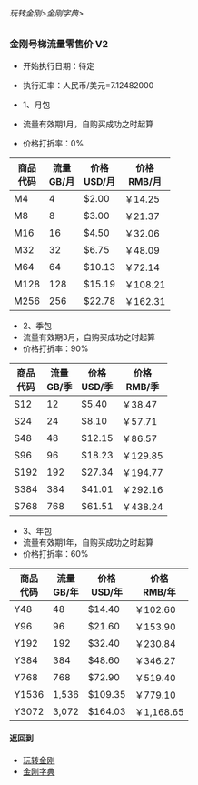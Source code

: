 ###### 玩转金刚>金刚字典>
### 金刚号梯流量零售价 V2
- 开始执行日期：待定
- 执行汇率：人民币/美元=7.12482000

- 1、月包
- 流量有效期1月，自购买成功之时起算
- 价格打折率：0%

|商品<Br>代码|流量<Br>GB/月|价格<Br>USD/月|价格<Br>RMB/月|
| ------| ---| ------|---------| 
|M4     |   4|  $2.00|  ￥14.25|
|M8     |   8|  $3.00|  ￥21.37| 
|M16    |  16|  $4.50|  ￥32.06| 
|M32    |  32|  $6.75|  ￥48.09| 
|M64    |  64| $10.13|  ￥72.14|
|M128   | 128| $15.19| ￥108.21| 
|M256   | 256| $22.78| ￥162.31| 

- 2、季包 
- 流量有效期3月，自购买成功之时起算
- 价格打折率：90%

|商品<Br>代码|流量<Br>GB/季|价格<Br>USD/季|价格<Br>RMB/季|
| ------| ------|-------|----------| 
|S12    |     12|  $5.40|   ￥38.47|
|S24    |     24|  $8.10|   ￥57.71| 
|S48    |     48| $12.15|   ￥86.57| 
|S96    |     96| $18.23|  ￥129.85| 
|S192   |    192| $27.34|  ￥194.77|
|S384   |    384| $41.01|  ￥292.16| 
|S768   |    768| $61.51|  ￥438.24| 

- 3、年包 
- 流量有效期1年，自购买成功之时起算
- 价格打折率：60%

|商品<Br>代码|流量<Br>GB/年|价格<Br>USD/年|价格<Br>RMB/年|
| ------|------|---------|-----------| 
|Y48    |    48|  $14.40 |   ￥102.60|
|Y96    |    96|  $21.60 |   ￥153.90| 
|Y192   |   192|  $32.40 |   ￥230.84| 
|Y384   |   384|  $48.60 |   ￥346.27| 
|Y768   |   768|  $72.90 |   ￥519.40|
|Y1536  | 1,536| $109.35 |   ￥779.10| 
|Y3072  | 3,072| $164.03 | ￥1,168.65| 





#### 返回到
- [玩转金刚](https://github.com/a2zitpro/web/blob/master/LadderFree/A.md)
- [金刚字典](https://github.com/a2zitpro/web/blob/master/LadderFree/kkDictionary/KKDictionary.md)
